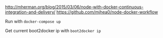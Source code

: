 http://mherman.org/blog/2015/03/06/node-with-docker-continuous-integration-and-delivery/
https://github.com/mjhea0/node-docker-workflow

Run with `docker-compose up`

Get current boot2docker ip with `boot2docker ip`
